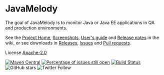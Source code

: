 ﻿JavaMelody
=========================

The goal of JavaMelody is to monitor Java or Java EE applications in QA and production environments.

See the [Project Home](../../wiki), [Screenshots](../../wiki/Screenshots#charts), [User's guide](../../wiki/UserGuide) and [Release notes](../../wiki/ReleaseNotes) in the wiki,
or see downloads in [Releases](../../releases), [Issues](../../issues) and [Pull requests](../../pulls).

License [Apache-2.0](http://www.apache.org/licenses/LICENSE-2.0)

[![Maven Central](https://maven-badges.herokuapp.com/maven-central/net.bull.javamelody/javamelody-core/badge.svg)](https://maven-badges.herokuapp.com/maven-central/net.bull.javamelody/javamelody-core)
[![Percentage of issues still open](http://isitmaintained.com/badge/open/javamelody/javamelody.svg)](http://isitmaintained.com/project/javamelody/javamelody "Percentage of issues still open")
[![Build Status](https://travis-ci.com/javamelody/javamelody.svg?branch=master)](https://travis-ci.com/javamelody/javamelody) 
![GitHub stars](https://img.shields.io/github/stars/javamelody/javamelody?style=social)
![Twitter Follow](https://img.shields.io/twitter/follow/java_melody?label=Follow&style=social)
